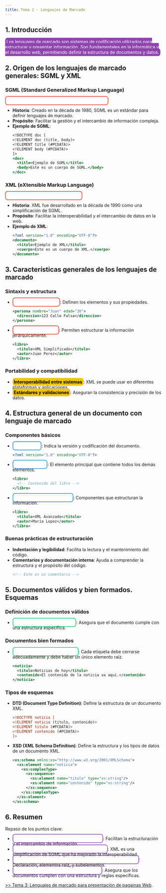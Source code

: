 ```yaml
---
title: Tema 2 - Lenguajes de Marcado
---
```


## 1. Introducción

<span style="background-color: #8e44ad; border-radius: 8px; padding: 4px; color: white;">Los lenguajes de marcado son sistemas de codificación utilizados para estructurar y presentar información. Son fundamentales en la informática y el desarrollo web, permitiendo definir la estructura de documentos y datos.</span>

## 2. Origen de los lenguajes de marcado generales: SGML y XML

### SGML (Standard Generalized Markup Language)

<span style="border: 2px solid #e74c3c; border-radius: 8px; padding: 4px; color: white;">SGML (Standard Generalized Markup Language)</span>

- **Historia**: Creado en la década de 1980, SGML es un estándar para definir lenguajes de marcado.
- **Propósito**: Facilitar la gestión y el intercambio de información compleja.
- **Ejemplo de SGML**:
  ```sgml
  <!DOCTYPE doc [
  <!ELEMENT doc (title, body)>
  <!ELEMENT title (#PCDATA)>
  <!ELEMENT body (#PCDATA)>
  ]>
  <doc>
    <title>Ejemplo de SGML</title>
    <body>Este es un cuerpo de SGML.</body>
  </doc>
  ```

### XML (eXtensible Markup Language)

<span style="border: 2px solid #e74c3c; border-radius: 8px; padding: 4px; color: white;">XML (eXtensible Markup Language)</span>

- **Historia**: XML fue desarrollado en la década de 1990 como una simplificación de SGML.
- **Propósito**: Facilitar la interoperabilidad y el intercambio de datos en la web.
- **Ejemplo de XML**:
  ```xml
  <?xml version="1.0" encoding="UTF-8"?>
  <documento>
    <titulo>Ejemplo de XML</titulo>
    <cuerpo>Este es un cuerpo de XML.</cuerpo>
  </documento>
  ```

## 3. Características generales de los lenguajes de marcado

### Sintaxis y estructura

- <span style="border: 2px solid #e74c3c; border-radius: 8px; padding: 4px; color: white;">**Etiquetas y atributos**</span>: Definen los elementos y sus propiedades.
  ```xml
  <persona nombre="Juan" edad="30">
    <direccion>123 Calle Falsa</direccion>
  </persona>
  ```
- <span style="border: 2px solid #e74c3c; border-radius: 8px; padding: 4px; color: white;">**Elementos anidados**</span>: Permiten estructurar la información jerárquicamente.
  ```xml
  <libro>
    <titulo>XML Simplificado</titulo>
    <autor>Juan Perez</autor>
  </libro>
  ```

### Portabilidad y compatibilidad

- <span style="background-color: #f1c40f; border-radius: 8px; padding: 4px; color: black;">**Interoperabilidad entre sistemas**</span>: XML se puede usar en diferentes plataformas y aplicaciones.
- <span style="background-color: #f1c40f; border-radius: 8px; padding: 4px; color: black;">**Estándares y validaciones**</span>: Aseguran la consistencia y precisión de los datos.

## 4. Estructura general de un documento con lenguaje de marcado

### Componentes básicos

- <span style="border: 2px solid #3498db; border-radius: 8px; padding: 4px; color: white;">**Declaración**</span>: Indica la versión y codificación del documento.
  ```xml
  <?xml version="1.0" encoding="UTF-8"?>
  ```
- <span style="border: 2px solid #3498db; border-radius: 8px; padding: 4px; color: white;">**Elementos raíz**</span>: El elemento principal que contiene todos los demás elementos.
  ```xml
  <libro>
    <!-- Contenido del libro -->
  </libro>
  ```
- <span style="border: 2px solid #3498db; border-radius: 8px; padding: 4px; color: white;">**Elementos y subelementos**</span>: Componentes que estructuran la información.
  ```xml
  <libro>
    <titulo>XML Avanzado</titulo>
    <autor>Maria Lopez</autor>
  </libro>
  ```

### Buenas prácticas de estructuración

- **Indentación y legibilidad**: Facilita la lectura y el mantenimiento del código.
- **Comentarios y documentación interna**: Ayuda a comprender la estructura y el propósito del código.
  ```xml
  <!-- Este es un comentario -->
  ```

## 5. Documentos válidos y bien formados. Esquemas

### Definición de documentos válidos

- <span style="border: 2px solid #2ecc71; border-radius: 8px; padding: 4px; color: white;">**Validación contra esquemas**</span>: Asegura que el documento cumple con una estructura específica.

### Documentos bien formados

- <span style="border: 2px solid #2ecc71; border-radius: 8px; padding: 4px; color: white;">**Reglas de formación correcta**</span>: Cada etiqueta debe cerrarse adecuadamente y debe haber un único elemento raíz.
  ```xml
  <noticia>
    <titulo>Noticias de hoy</titulo>
    <contenido>El contenido de la noticia va aquí.</contenido>
  </noticia>
  ```

### Tipos de esquemas

- **DTD (Document Type Definition)**: Define la estructura de un documento XML.
  ```xml
  <!DOCTYPE noticia [
  <!ELEMENT noticia (titulo, contenido)>
  <!ELEMENT titulo (#PCDATA)>
  <!ELEMENT contenido (#PCDATA)>
  ]>
  ```
- **XSD (XML Schema Definition)**: Define la estructura y los tipos de datos de un documento XML.
  ```xml
  <xs:schema xmlns:xs="http://www.w3.org/2001/XMLSchema">
    <xs:element name="noticia">
      <xs:complexType>
        <xs:sequence>
          <xs:element name="titulo" type="xs:string"/>
          <xs:element name="contenido" type="xs:string"/>
        </xs:sequence>
      </xs:complexType>
    </xs:element>
  </xs:schema>
  ```

## 6. Resumen

Repaso de los puntos clave:

- <span style="border: 2px solid #9b59b6; border-radius: 8px; padding: 4px; color: white;">**Importancia de los lenguajes de marcado**</span>: Facilitan la estructuración y el intercambio de información.
- <span style="border: 2px solid #9b59b6; border-radius: 8px; padding: 4px; color: white;">**Evolución y características de SGML y XML**</span>: XML es una simplificación de SGML que ha mejorado la interoperabilidad.
- <span style="border: 2px solid #9b59b6; border-radius: 8px; padding: 4px; color: white;">**Elementos esenciales de un documento bien estructurado**</span>: Declaración, elementos raíz, y subelementos.
- <span style="border: 2px solid #9b59b6; border-radius: 8px; padding: 4px; color: white;">**Validación y conformidad con esquemas**</span>: Asegura que los documentos cumplen con una estructura y reglas específicas.

[>> Tema 3: Lenguajes de marcado para presentación de pagainas Web](../modulo1/tema3#1-introducción/).

##
